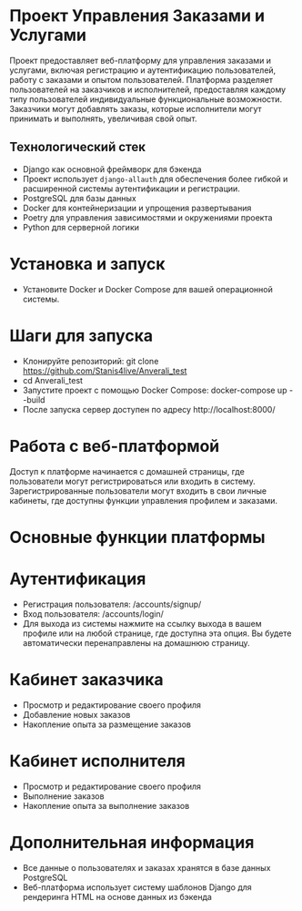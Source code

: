 # Проект Управления Заказами и Услугами
Проект предоставляет веб-платформу для управления заказами и услугами, включая регистрацию и аутентификацию пользователей, работу с заказами и опытом пользователей. Платформа разделяет пользователей на заказчиков и исполнителей, предоставляя каждому типу пользователей индивидуальные функциональные возможности. Заказчики могут добавлять заказы, которые исполнители могут принимать и выполнять, увеличивая свой опыт.
## Технологический стек
- Django как основной фреймворк для бэкенда
- Проект использует `django-allauth` для обеспечения более гибкой и расширенной системы аутентификации и регистрации.
- PostgreSQL для базы данных
- Docker для контейнеризации и упрощения развертывания
- Poetry для управления зависимостями и окружениями проекта
- Python для серверной логики

# Установка и запуск
- Установите Docker и Docker Compose для вашей операционной системы.

# Шаги для запуска
- Клонируйте репозиторий: git clone https://github.com/Stanis4live/Anverali_test
- cd Anverali_test
- Запустите проект с помощью Docker Compose: docker-compose up --build
- После запуска сервер доступен по адресу http://localhost:8000/

# Работа с веб-платформой
Доступ к платформе начинается с домашней страницы, где пользователи могут регистрироваться или входить в систему.
Зарегистрированные пользователи могут входить в свои личные кабинеты, где доступны функции управления профилем и заказами.

# Основные функции платформы
# Аутентификация
- Регистрация пользователя: /accounts/signup/
- Вход пользователя: /accounts/login/
- Для выхода из системы нажмите на ссылку выхода в вашем профиле или на любой странице, где доступна эта опция. Вы будете автоматически перенаправлены на домашнюю страницу.
# Кабинет заказчика
- Просмотр и редактирование своего профиля
- Добавление новых заказов
- Накопление опыта за размещение заказов
# Кабинет исполнителя
- Просмотр и редактирование своего профиля
- Выполнение заказов
- Накопление опыта за выполнение заказов
# Дополнительная информация
- Все данные о пользователях и заказах хранятся в базе данных PostgreSQL
- Веб-платформа использует систему шаблонов Django для рендеринга HTML на основе данных из бэкенда



